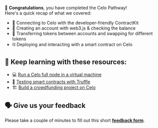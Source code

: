 🥳 **Congratulations**, you have completed the Celo Pathway! \
Here's a quick recap of what we covered:

- 🔌 Connecting to Celo with the developer-friendly ContractKit
- 🏦 Creating an account with web3.js & checking the balance
- 💸 Transferring tokens between accounts and swapping for different tokens
- ⛓ Deploying and interacting with a smart contract on Celo

## 🧐 Keep learning with these resources:

- 💻 [Run a Celo full node in a virtual machine](https://learn.figment.io/tutorials/how-to-run-a-celo-full-node-in-a-virtual-machine)
- 🔬 [Testing smart contracts with Truffle](https://learn.figment.io/tutorials/celo-testing-truffle)
- 🏗 [Build a crowdfunding project on Celo](https://learn.figment.io/tutorials/celo-crowd-funding-project)

## 🗣 Give us your feedback

Please take a couple of minutes to fill out this short **[feedback form](https://docs.google.com/forms/d/1SXg3xo0I1BRN2BAS-ffDbj1P6bfwo0x48trttmJ5xKs/)**.
